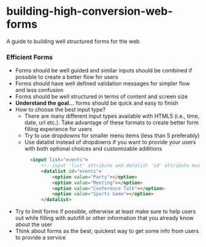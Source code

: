 # building-high-conversion-web-forms
A guide to building well structured forms for the web

### Efficient Forms
* Forms should be well guided and similar inputs should be combined if possible to create a better flow for users
* Forms should have well defined validation messages for simpler flow and less confusion
* Forms should be well structured in terms of content and screen size
* __Understand the goal...__ forms should be quick and easy to finish
* How to choose the best input type?
    * There are many different input types available with HTML5 (i.e., time, date, url etc.). Take advantage of these formats to create better form filling experience for users
    * Try to use dropdowns for smaller menu items (less than 5 preferably)
    * Use datalist instead of dropdowns if you want to provide your users with both optional choices and customizable additions
        ```html
          <input list="events">   
              <!--input 'list' attribute and datalist 'id' attribute must be same-->
              <datalist id="events">  
                  <option value="Party"></option>
                  <option value="Meeting"></option>
                  <option value="Conference Talk"></option>
                  <option value="Sports Game"></option>
              </datalist>
        ```    
* Try to limit forms if possible, otherwise at least make sure to help users out while filling with autofill or other information that you already know about the user
* Think about forms as the best, quickest way to get some info from users to provide a service

